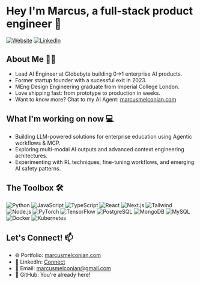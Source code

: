 # Hey I'm Marcus, a full-stack product engineer 👋

[![Website](https://img.shields.io/website?label=marcusmelconian.com&style=for-the-badge&url=https%3A%2F%2Fwww.marcusmelconian.com)](https://www.marcusmelconian.com)
[![LinkedIn](https://img.shields.io/badge/-LinkedIn-0077B5?style=for-the-badge&logo=linkedin&logoColor=white)](https://www.linkedin.com/in/marcus-melconian/)

## About Me 👨‍💻
- Lead AI Engineer at Globebyte building 0→1 enterprise AI products.
- Former startup founder with a sucessful exit in 2023.
- MEng Design Engineering graduate from Imperial College London.
- Love shipping fast: from prototype to production in weeks.
- Want to know more? Chat to my AI Agent: [marcusmelconian.com](https://marcusmelconian.com)

## What I'm working on now 💻
- Building LLM-powered solutions for enterprise education using Agentic workflows & MCP.
- Exploring multi-modal AI outputs and advanced context engineering achitectures.
- Experimenting with RL techniques, fine-tuning workflows, and emerging AI safety patterns.

## The Toolbox 🛠
<p>
  <img alt="Python" src="https://img.shields.io/badge/-Python-3776AB?style=for-the-badge&logo=python&logoColor=white" />
  <img alt="JavaScript" src="https://img.shields.io/badge/JavaScript-F7DF1E?style=for-the-badge&logo=javascript&logoColor=black" />
  <img alt="TypeScript" src="https://img.shields.io/badge/-TypeScript-007ACC?style=for-the-badge&logo=typescript&logoColor=white" />
  <img alt="React" src="https://img.shields.io/badge/-React-45b8d8?style=for-the-badge&logo=react&logoColor=white" />
  <img alt="Next.js" src="https://img.shields.io/badge/-Next.js-000000?style=for-the-badge&logo=nextdotjs&logoColor=white" />
  <img alt="Tailwind" src="https://img.shields.io/badge/-Tailwind-38B2AC?style=for-the-badge&logo=tailwindcss&logoColor=white" />
  <img alt="Node.js" src="https://img.shields.io/badge/-Node.js-43853d?style=for-the-badge&logo=Node.js&logoColor=white" />
  <img alt="PyTorch" src="https://img.shields.io/badge/-PyTorch-EE4C2C?style=for-the-badge&logo=pytorch&logoColor=white" />
  <img alt="TensorFlow" src="https://img.shields.io/badge/-TensorFlow-FF6F00?style=for-the-badge&logo=tensorflow&logoColor=white" />
  <img alt="PostgreSQL" src="https://img.shields.io/badge/PostgreSQL-316192?style=for-the-badge&logo=postgresql&logoColor=white" />
  <img alt="MongoDB" src="https://img.shields.io/badge/-MongoDB-13aa52?style=for-the-badge&logo=mongodb&logoColor=white" />
  <img alt="MySQL" src="https://img.shields.io/badge/-MySQL-4479A1?style=for-the-badge&logo=mysql&logoColor=white" />
  <img alt="Docker" src="https://img.shields.io/badge/-Docker-2496ED?style=for-the-badge&logo=docker&logoColor=white" />
  <img alt="Kubernetes" src="https://img.shields.io/badge/-Kubernetes-326CE5?style=for-the-badge&logo=kubernetes&logoColor=white" />
</p>

## Let's Connect! 📫
- 🌐 Portfolio: [marcusmelconian.com](https://www.marcusmelconian.com)
- 💼 LinkedIn: [Connect](https://www.linkedin.com/in/marcus-melconian/)
- 📧 Email: [marcusmelconian@gmail.com](mailto:marcusmelconian@gmail.com)
- 🐙 GitHub: You're already here!
